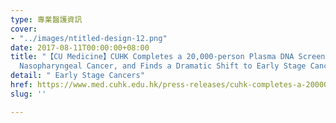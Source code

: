 ```yaml
---
type: 專業醫護資訊
cover:
- "../images/ntitled-design-12.png"
date: 2017-08-11T00:00:00+08:00
title: "【CU Medicine】CUHK Completes a 20,000-person Plasma DNA Screening Study of
  Nasopharyngeal Cancer, and Finds a Dramatic Shift to Early Stage Cancers"
detail: " Early Stage Cancers"
href: https://www.med.cuhk.edu.hk/press-releases/cuhk-completes-a-20000-person-plasma-dna-screening-study-of-nasopharyngeal-cancer-and-finds-a-dramatic-shift-to-early-stage-cancers
slug: ''

---
```

